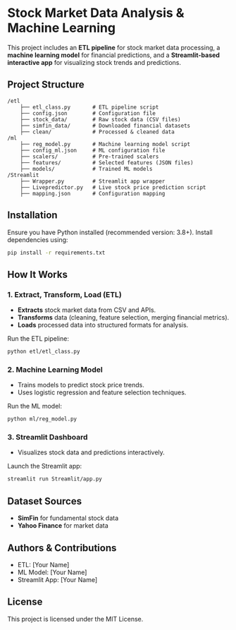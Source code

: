 # Stock Market Data Analysis & Machine Learning

This project includes an **ETL pipeline** for stock market data processing, a **machine learning model** for financial predictions, and a **Streamlit-based interactive app** for visualizing stock trends and predictions.

## Project Structure

```
/etl
    ├── etl_class.py       # ETL pipeline script
    ├── config.json        # Configuration file
    ├── stock_data/        # Raw stock data (CSV files)
    ├── simfin_data/       # Downloaded financial datasets
    ├── clean/             # Processed & cleaned data
/ml
    ├── reg_model.py       # Machine learning model script
    ├── config_ml.json     # ML configuration file
    ├── scalers/           # Pre-trained scalers
    ├── features/          # Selected features (JSON files)
    ├── models/            # Trained ML models
/Streamlit
    ├── Wrapper.py         # Streamlit app wrapper
    ├── Livepredictor.py   # Live stock price prediction script
    ├── mapping.json       # Configuration mapping
```

## Installation

Ensure you have Python installed (recommended version: 3.8+). Install dependencies using:

```sh
pip install -r requirements.txt
```

## How It Works

### 1. Extract, Transform, Load (ETL)
- **Extracts** stock market data from CSV and APIs.
- **Transforms** data (cleaning, feature selection, merging financial metrics).
- **Loads** processed data into structured formats for analysis.

Run the ETL pipeline:
```sh
python etl/etl_class.py
```

### 2. Machine Learning Model
- Trains models to predict stock price trends.
- Uses logistic regression and feature selection techniques.

Run the ML model:
```sh
python ml/reg_model.py
```

### 3. Streamlit Dashboard
- Visualizes stock data and predictions interactively.

Launch the Streamlit app:
```sh
streamlit run Streamlit/app.py
```

## Dataset Sources
- **SimFin** for fundamental stock data
- **Yahoo Finance** for market data

## Authors & Contributions
- ETL: [Your Name]
- ML Model: [Your Name]
- Streamlit App: [Your Name]

## License
This project is licensed under the MIT License.

